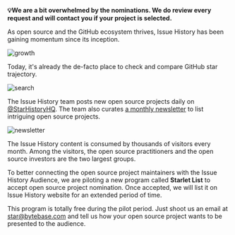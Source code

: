 **💡We are a bit overwhelmed by the nominations. We do review every request and will contact you if
your project is selected.**

As open source and the GitHub ecosystem thrives, Issue History has been gaining momentum since its inception.

![growth](/blog/assets/list-your-open-source-project/growth.webp)

Today, it's already the de-facto place to check and compare GitHub star trajectory.

![search](/blog/assets/list-your-open-source-project/google-search.webp)

The Issue History team posts new open source projects daily on [@StarHistoryHQ](https://twitter.com/StarHistoryHQ). The team also curates [a monthly newsletter](/blog/star-history-monthly-pick-202305) to list intriguing open source projects.

![newsletter](/blog/assets/list-your-open-source-project/monthly-pick.webp)

The Issue History content is consumed by thousands of visitors every month. Among the visitors, the open
source practitioners and the open source investors are the two largest groups.

To better connecting the open source project maintainers with the Issue History Audience, we are piloting a new program called **Starlet List** to accept open source project nomination. Once accepted, we will list it on Issue History website for an extended period of time.

This program is totally free during the pilot period. Just shoot us an email at [star@bytebase.com](mailto:star@bytebase.com) and tell us how your open source project wants to be presented to the audience.